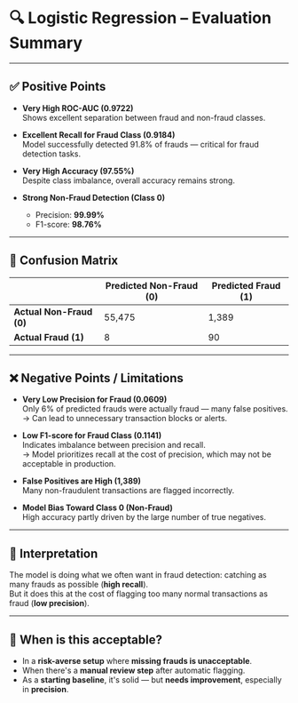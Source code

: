 # 🔍 Logistic Regression – Evaluation Summary

---

## ✅ Positive Points

- **Very High ROC-AUC (0.9722)**  
  Shows excellent separation between fraud and non-fraud classes.

- **Excellent Recall for Fraud Class (0.9184)**  
  Model successfully detected 91.8% of frauds — critical for fraud detection tasks.

- **Very High Accuracy (97.55%)**  
  Despite class imbalance, overall accuracy remains strong.

- **Strong Non-Fraud Detection (Class 0)**  
  - Precision: **99.99%**  
  - F1-score: **98.76%**

---

## 🧮 Confusion Matrix

|               | Predicted Non-Fraud (0) | Predicted Fraud (1) |
|---------------|--------------------------|----------------------|
| **Actual Non-Fraud (0)** | 55,475                   | 1,389                |
| **Actual Fraud (1)**     | 8                        | 90                   |

---

## ❌ Negative Points / Limitations

- **Very Low Precision for Fraud (0.0609)**  
  Only 6% of predicted frauds were actually fraud — many false positives.  
  → Can lead to unnecessary transaction blocks or alerts.

- **Low F1-score for Fraud Class (0.1141)**  
  Indicates imbalance between precision and recall.  
  → Model prioritizes recall at the cost of precision, which may not be acceptable in production.

- **False Positives are High (1,389)**  
  Many non-fraudulent transactions are flagged incorrectly.

- **Model Bias Toward Class 0 (Non-Fraud)**  
  High accuracy partly driven by the large number of true negatives.

---

## 🧠 Interpretation

The model is doing what we often want in fraud detection: catching as many frauds as possible (**high recall**).  
But it does this at the cost of flagging too many normal transactions as fraud (**low precision**).

---

## 📌 When is this acceptable?

- In a **risk-averse setup** where **missing frauds is unacceptable**.
- When there's a **manual review step** after automatic flagging.
- As a **starting baseline**, it's solid — but **needs improvement**, especially in **precision**.


